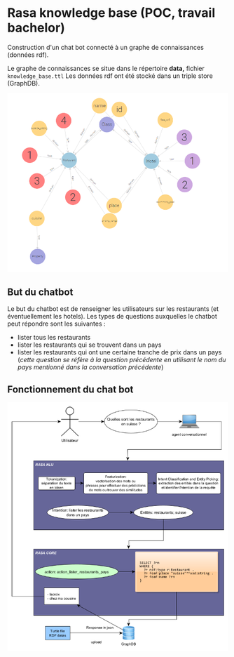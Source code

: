 # Rasa knowledge base (POC, travail bachelor)

Construction d'un chat bot connecté à un graphe de connaissances (données rdf).

Le graphe de connaissances se situe dans le répertoire **data,** fichier `knowledge_base.ttl` Les données rdf ont été stocké dans un triple store (GraphDB).

![1678988898796](image/README/1678988898796.png "Ilustration du graph")

## But du chatbot

Le but du chatbot est de renseigner les utilisateurs sur les restaurants (et éventuellement les hotels). Les types de questions auxquelles le chatbot peut répondre sont les suivantes :

* lister tous les restaurants
* lister les restaurants qui se trouvent dans un pays
* lister les restaurants qui ont une certaine tranche de prix dans un pays (*cette question se réfère à la question précédente en utilisant le nom du pays mentionné dans la conversation précédente*)

## Fonctionnement du chat bot

![1678992310145](image/README/1678992310145.png)

